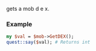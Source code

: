 gets a mob d e x.
### Example

```perl
my $val = $mob->GetDEX();
quest::say($val); # Returns int
```